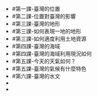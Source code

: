 - #第一課-臺灣的位置
- #第二課-位置對臺灣的影響
- #第三課-臺灣的地形
- #第三課-如何表現一地的地形
- #第三課-如何適度利用土地資源
- #第四課-臺灣的海域
- #第四課-臺灣的海域利用現況如何
- #第五課-今天的天氣如何？
- #第五課-臺灣的氣候有什麼特色
- #第六課-臺灣的水文
-
-